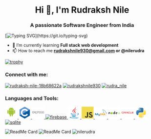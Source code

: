 <h1 align="center">Hi 👋, I'm Rudraksh Nile</h1>
<h3 align="center">A passionate Software Engineer from India</h3>

[![Typing SVG](https://readme-typing-svg.herokuapp.com?font=Fira+Code&weight=500&size=24&pause=1000&center=true&vCenter=true&width=1000&lines=Hello%F0%9F%91%8B%F0%9F%8F%BB+This+is+Rudra%2C+Welcome+to+my+GitHub+page.)](https://git.io/typing-svg)


- 🌱 I’m currently learning **Full stack web development**
- 📫 How to reach me **rudrakshnile930@gmail.com or @nilerudra**

[![trophy](https://github-profile-trophy.vercel.app/?username=nilerudra&theme=tokoynight)](https://github.com/ryo-ma/github-profile-trophy)

<h3 align="left">Connect with me:</h3>
<p align="left">
  <a href="https://linkedin.com/in/rudraksh-nile-18b68622a" target="blank"><img align="center" src="https://www.linkedin.com/feed/?doFeedRefresh=true&nis=true&lipi=urn%3Ali%3Apage%3Ad_flagship3_feed%3BMPnoKWw7TKig03YGoH8XTg%3D%3D" alt="rudraksh-nile-18b68622a" height="30" width="40" /></a>
  <a href="https://www.hackerrank.com/rudrakshnile930" target="blank"><img align="center" src="https://hrcdn.net/fcore/assets/work/header/hackerrank_logo-21e2867566.svg" alt="rudrakshnile930" height="30" width="40" /></a>
  <a href="https://www.leetcode.com/rudra_nile" target="blank"><img align="center" src="[https://leetcode.com/static/webpack_bundles/images/logo-dark.e99485d9b.svg](https://encrypted-tbn0.gstatic.com/images?q=tbn:ANd9GcTPXZvcl1CJ5yHX2vXO3mYvP93wqSQ4lYj2TdqzsF3O4qS82g71amtS8-waPNge8lKaT70&usqp=CAU)" alt="rudra_nile" height="30" width="40" /></a>
</p>

<h3 align="left">Languages and Tools:</h3>
<p align="left"> <a href="https://developer.android.com" target="_blank" rel="noreferrer"> <img src="https://raw.githubusercontent.com/devicons/devicon/master/icons/android/android-original-wordmark.svg" alt="android" width="40" height="40"/> </a> <a href="https://www.cprogramming.com/" target="_blank" rel="noreferrer"> <img src="https://raw.githubusercontent.com/devicons/devicon/master/icons/c/c-original.svg" alt="c" width="40" height="40"/> </a> <a href="https://expressjs.com" target="_blank" rel="noreferrer"> <img src="https://raw.githubusercontent.com/devicons/devicon/master/icons/express/express-original-wordmark.svg" alt="express" width="40" height="40"/> </a> <a href="https://firebase.google.com/" target="_blank" rel="noreferrer"> <img src="https://www.vectorlogo.zone/logos/firebase/firebase-icon.svg" alt="firebase" width="40" height="40"/> </a> <a href="https://www.java.com" target="_blank" rel="noreferrer"> <img src="https://raw.githubusercontent.com/devicons/devicon/master/icons/java/java-original.svg" alt="java" width="40" height="40"/> </a> <a href="https://developer.mozilla.org/en-US/docs/Web/JavaScript" target="_blank" rel="noreferrer"> <img src="https://raw.githubusercontent.com/devicons/devicon/master/icons/javascript/javascript-original.svg" alt="javascript" width="40" height="40"/> </a> <a href="https://www.mysql.com/" target="_blank" rel="noreferrer"> <img src="https://raw.githubusercontent.com/devicons/devicon/master/icons/mysql/mysql-original-wordmark.svg" alt="mysql" width="40" height="40"/> </a> <a href="https://nodejs.org" target="_blank" rel="noreferrer"> <img src="https://raw.githubusercontent.com/devicons/devicon/master/icons/nodejs/nodejs-original-wordmark.svg" alt="nodejs" width="40" height="40"/> </a> <a href="https://www.oracle.com/" target="_blank" rel="noreferrer"> <img src="https://raw.githubusercontent.com/devicons/devicon/master/icons/oracle/oracle-original.svg" alt="oracle" width="40" height="40"/> </a> <a href="https://www.python.org" target="_blank" rel="noreferrer"> <img src="https://raw.githubusercontent.com/devicons/devicon/master/icons/python/python-original.svg" alt="python" width="40" height="40"/> </a> <a href="https://www.sqlite.org/" target="_blank" rel="noreferrer"> <img src="https://www.vectorlogo.zone/logos/sqlite/sqlite-icon.svg" alt="sqlite" width="40" height="40"/> </a> </p>

![ReadMe Card](https://github-readme-stats.vercel.app/api/top-langs?username=nilerudra&show_icons=true&locale=en&layout=compact&theme=tokyonight)
![ReadMe Card](https://github-readme-stats.vercel.app/api?username=nilerudra&show_icons=true&locale=en&theme=tokyonight)
<img src="https://github-readme-streak-stats.herokuapp.com/?user=nilerudra" alt="nilerudra"/>
